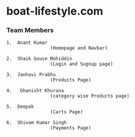 # boat-lifestyle.com

### Team Members

    1.  Anant Kumar
                    (Homepage and Navbar)
                    
    2.  Shaik Gouse Mohiddin
                    (Login and Sugnup page)
                    
    3.  Janhavi Prabhu
                    (Products Page)
                    
    4.   Ghanisht Khurana
                    (category wise Products page)
                    
    5.  Deepak 
                    (Carts Page)
                    
    6.  Shivam Kumar Singh
                    (Payments Page)
                    
                    
                    
